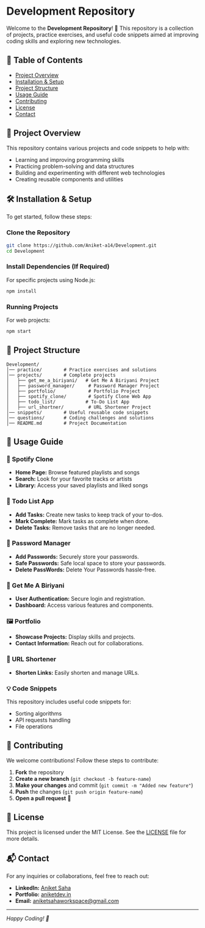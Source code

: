 # Development Repository

Welcome to the **Development Repository**! 🚀 This repository is a collection of projects, practice exercises, and useful code snippets aimed at improving coding skills and exploring new technologies.

## 📌 Table of Contents

- [Project Overview](#project-overview)
- [Installation & Setup](#installation--setup)
- [Project Structure](#project-structure)
- [Usage Guide](#usage-guide)
- [Contributing](#contributing)
- [License](#license)
- [Contact](#contact)

## 🎯 Project Overview

This repository contains various projects and code snippets to help with:
- Learning and improving programming skills
- Practicing problem-solving and data structures
- Building and experimenting with different web technologies
- Creating reusable components and utilities


## 🛠️ Installation & Setup

To get started, follow these steps:

### Clone the Repository
```bash
git clone https://github.com/Aniket-a14/Development.git
cd Development
```

### Install Dependencies (If Required)
For specific projects using Node.js:
```bash
npm install
```

### Running Projects
For web projects:
```bash
npm start
```

## 📁 Project Structure

```
Development/
│── practice/        # Practice exercises and solutions
│── projects/        # Complete projects
│   ├── get_me_a_biriyani/   # Get Me A Biriyani Project
│   ├── password_manager/     # Password Manager Project
│   ├── portfolio/            # Portfolio Project
│   ├── spotify_clone/        # Spotify Clone Web App
│   ├── todo_list/           # To-Do List App
│   ├── url_shortner/         # URL Shortener Project
│── snippets/        # Useful reusable code snippets
│── questions/       # Coding challenges and solutions
│── README.md        # Project Documentation
```

## 🚀 Usage Guide

### 🎵 Spotify Clone
- **Home Page:** Browse featured playlists and songs
- **Search:** Look for your favorite tracks or artists
- **Library:** Access your saved playlists and liked songs

### 📝 Todo List App
- **Add Tasks:** Create new tasks to keep track of your to-dos.
- **Mark Complete:** Mark tasks as complete when done.
- **Delete Tasks:** Remove tasks that are no longer needed.

### 🔐 Password Manager
- **Add Passwords:** Securely store your passwords.
- **Safe Passwords:** Safe local space to store your passwords.
- **Delete PassWords:** Delete Your Passwords hassle-free.

### 🍛 Get Me A Biriyani
- **User Authentication:** Secure login and registration.
- **Dashboard:** Access various features and components.

### 🖼️ Portfolio
- **Showcase Projects:** Display skills and projects.
- **Contact Information:** Reach out for collaborations.

### 🔗 URL Shortener
- **Shorten Links:** Easily shorten and manage URLs.

### 💡 Code Snippets
This repository includes useful code snippets for:
- Sorting algorithms
- API requests handling
- File operations

## 🤝 Contributing

We welcome contributions! Follow these steps to contribute:

1. **Fork** the repository
2. **Create a new branch** (`git checkout -b feature-name`)
3. **Make your changes** and commit (`git commit -m "Added new feature"`)
4. **Push** the changes (`git push origin feature-name`)
5. **Open a pull request** 🚀

## 📜 License

This project is licensed under the MIT License. See the [LICENSE](LICENSE) file for more details.

## 📬 Contact

For any inquiries or collaborations, feel free to reach out:

- **LinkedIn:** [Aniket Saha](https://www.linkedin.com/in/aniketsaha2005)
- **Portfolio:** [aniketdev.in](https://aniketdev.in/)
- **Email:** aniketsahaworkspace@gmail.com

---
*Happy Coding! 🚀*
